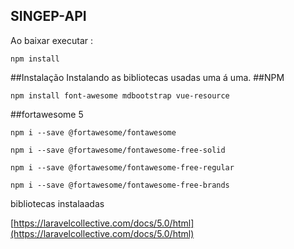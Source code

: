## SINGEP-API

Ao baixar executar :
```
npm install
```
##Instalação
Instalando as bibliotecas usadas uma á uma.
##NPM

```
npm install font-awesome mdbootstrap vue-resource
```

##fortawesome 5

```
npm i --save @fortawesome/fontawesome
```

```
npm i --save @fortawesome/fontawesome-free-solid
```

```
npm i --save @fortawesome/fontawesome-free-regular
```

```
npm i --save @fortawesome/fontawesome-free-brands
```


bibliotecas instalaadas

[https://laravelcollective.com/docs/5.0/html](https://laravelcollective.com/docs/5.0/html)
